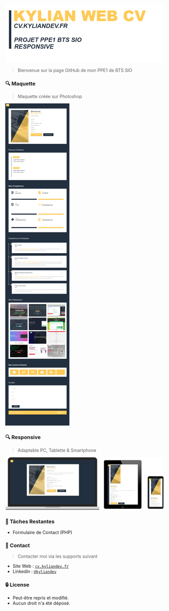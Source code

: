 ![KYLIAN_CV LOGO](assets/images/git/git_1.png)
> Bienvenue sur la page GitHub de mon PPE1 de BTS SIO

### 🔍 Maquette
> Maquette créée sur Photoshop

![MAQUETTE](assets/images/git/maquette_cv_kylian_none.png)

### 🔍 Responsive
> Adaptable PC, Tablette & Smartphone

![MAQUETTE](assets/images/git/responsive.png)

### 📌 Tâches Restantes
- Formulaire de Contact (PHP)

### 📌 Contact
> Contacter moi via les supports suivant

- Site Web : <a href="https://cv.kyliandev.fr" target="_blank">`cv.kyliandev.fr`</a>
- Linkedin : <a href="https://www.linkedin.com/in/kyliandev/" target="_blank">`@kyliandev`</a>

### 🔒 License

- Peut-être repris et modifié.
- Aucun droit n'a été déposé.